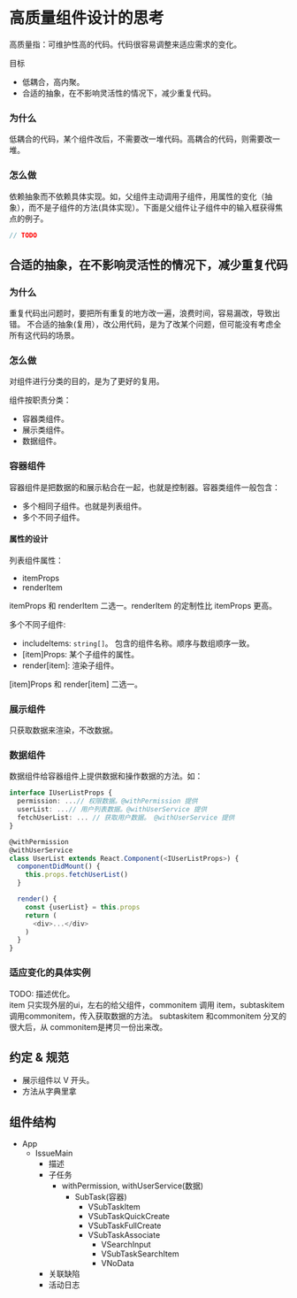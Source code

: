 # 高质量组件设计的思考
高质量指：可维护性高的代码。代码很容易调整来适应需求的变化。

目标
* 低耦合，高内聚。
* 合适的抽象，在不影响灵活性的情况下，减少重复代码。

### 为什么
低耦合的代码，某个组件改后，不需要改一堆代码。高耦合的代码，则需要改一堆。

### 怎么做
依赖抽象而不依赖具体实现。如，父组件主动调用子组件，用属性的变化（抽象），而不是子组件的方法(具体实现）。下面是父组件让子组件中的输入框获得焦点的例子。
```js
// TODO
```

## 合适的抽象，在不影响灵活性的情况下，减少重复代码
### 为什么
重复代码出问题时，要把所有重复的地方改一遍，浪费时间，容易漏改，导致出错。
不合适的抽象(复用），改公用代码，是为了改某个问题，但可能没有考虑全所有这代码的场景。

### 怎么做

对组件进行分类的目的，是为了更好的复用。

组件按职责分类：

- 容器类组件。
- 展示类组件。
- 数据组件。

### 容器组件

容器组件是把数据的和展示粘合在一起，也就是控制器。容器类组件一般包含：

- 多个相同子组件。也就是列表组件。
- 多个不同子组件。

#### 属性的设计

列表组件属性：

- itemProps
- renderItem

itemProps 和 renderItem 二选一。renderItem 的定制性比 itemProps 更高。

多个不同子组件:

- includeItems: `string[]`。 包含的组件名称。顺序与数组顺序一致。
- [item]Props: 某个子组件的属性。
- render[item]: 渲染子组件。

[item]Props 和 render[item] 二选一。

### 展示组件

只获取数据来渲染，不改数据。

### 数据组件

数据组件给容器组件上提供数据和操作数据的方法。如：

```ts
interface IUserListProps {
  permission: ...// 权限数据。@withPermission 提供
  userList: ...// 用户列表数据。@withUserService 提供
  fetchUserList: ... // 获取用户数据。 @withUserService 提供
}

@withPermission
@withUserService
class UserList extends React.Component(<IUserListProps>) {
  componentDidMount() {
    this.props.fetchUserList()
  }

  render() {
    const {userList} = this.props
    return (
      <div>...</div>
    )
  }
}
```

### 适应变化的具体实例
TODO: 描述优化。  
item 只实现外层的ui，左右的给父组件，commonitem 调用 item，subtaskitem 调用commonitem，传入获取数据的方法。 subtaskitem 和commonitem 分叉的很大后，从 commonitem是拷贝一份出来改。

## 约定 & 规范

- 展示组件以 V 开头。
- 方法从字典里拿

## 组件结构

- App
  - IssueMain
    - 描述
    - 子任务
      - withPermission, withUserService(数据)
        - SubTask(容器)
          - VSubTaskItem
          - VSubTaskQuickCreate
          - VSubTaskFullCreate
          - VSubTaskAssociate
            - VSearchInput
            - VSubTaskSearchItem
            - VNoData
    - 关联缺陷
    - 活动日志

